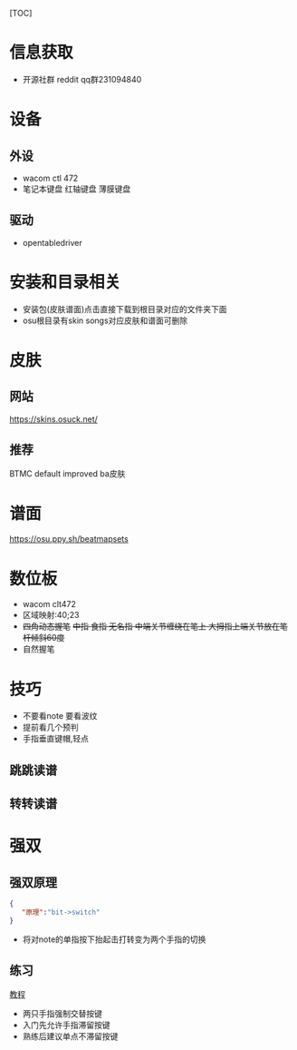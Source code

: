 [TOC]
# 信息获取
- 开源社群
reddit qq群231094840

# 设备
## 外设
- wacom ctl 472
- 笔记本键盘 红轴键盘 薄膜键盘
## 驱动
- opentabledriver

# 安装和目录相关
- 安装包(皮肤谱面)点击直接下载到根目录对应的文件夹下面
- osu根目录有skin songs对应皮肤和谱面可删除
# 皮肤
## 网站
https://skins.osuck.net/
## 推荐
BTMC
default improved
ba皮肤

# 谱面
https://osu.ppy.sh/beatmapsets

# 数位板
- wacom clt472
- 区域映射:40;23
- ~~四角动态握笔~~
~~中指 食指 无名指 中端关节缠绕在笔上 大拇指上端关节放在笔杆倾斜60度~~
- 自然握笔

# 技巧
- 不要看note 要看波纹
- 提前看几个预判
- 手指垂直键帽,轻点
## 跳跳读谱
## 转转读谱

# 强双
## 强双原理
```json
{
   "原理":"bit->switch"
}
```
- 将对note的单指按下抬起击打转变为两个手指的切换

## 练习
[教程](https://www.bilibili.com/video/BV1Qm4y1r7Am/)
- 两只手指强制交替按键
- 入门先允许手指滞留按键
- 熟练后建议单点不滞留按键